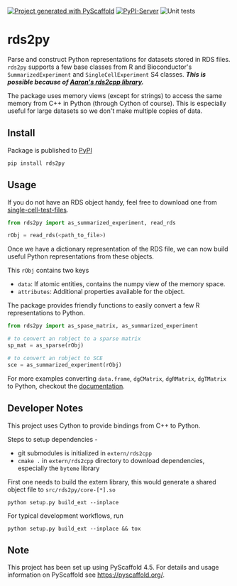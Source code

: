 [![Project generated with PyScaffold](https://img.shields.io/badge/-PyScaffold-005CA0?logo=pyscaffold)](https://pyscaffold.org/)
[![PyPI-Server](https://img.shields.io/pypi/v/rds2py.svg)](https://pypi.org/project/rds2py/)
![Unit tests](https://github.com/BiocPy/rds2py/actions/workflows/pypi-test.yml/badge.svg)

# rds2py

Parse and construct Python representations for datasets stored in RDS files. `rds2py` supports a few base classes from R and Bioconductor's `SummarizedExperiment` and `SingleCellExperiment` S4 classes. **_This is possible because of [Aaron's rds2cpp library](https://github.com/LTLA/rds2cpp)._**

The package uses memory views (except for strings) to access the same memory from C++ in Python (through Cython of course). This is especially useful for large datasets so we don't make multiple copies of data.

## Install

Package is published to [PyPI](https://pypi.org/project/rds2py/)

```shell
pip install rds2py
```

## Usage

If you do not have an RDS object handy, feel free to download one from [single-cell-test-files](https://github.com/jkanche/random-test-files/releases).

```python
from rds2py import as_summarized_experiment, read_rds

rObj = read_rds(<path_to_file>)
```

Once we have a dictionary representation of the RDS file, we can now build useful Python representations from these objects.

This `rObj` contains two keys

- `data`: If atomic entities, contains the numpy view of the memory space.
- `attributes`: Additional properties available for the object.

The package provides friendly functions to easily convert a few R representations to Python.

```python
from rds2py import as_spase_matrix, as_summarized_experiment

# to convert an robject to a sparse matrix
sp_mat = as_sparse(rObj)

# to convert an robject to SCE
sce = as_summarized_experiment(rObj)
```

For more examples converting `data.frame`, `dgCMatrix`, `dgRMatrix`, `dgTMatrix` to Python, checkout the [documentation](https://biocpy.github.io/rds2py/).

## Developer Notes

This project uses Cython to provide bindings from C++ to Python.

Steps to setup dependencies -

- git submodules is initialized in `extern/rds2cpp`
- `cmake .` in `extern/rds2cpp` directory to download dependencies, especially the `byteme` library

First one needs to build the extern library, this would generate a shared object file to `src/rds2py/core-[*].so`

```shell
python setup.py build_ext --inplace
```

For typical development workflows, run

```shell
python setup.py build_ext --inplace && tox
```

<!-- pyscaffold-notes -->

## Note

This project has been set up using PyScaffold 4.5. For details and usage
information on PyScaffold see https://pyscaffold.org/.
